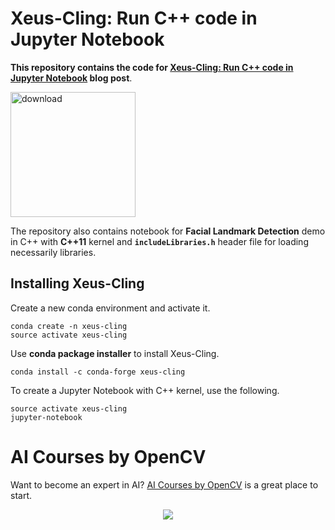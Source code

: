 # Xeus-Cling: Run C++ code in Jupyter Notebook

**This repository contains the code for [Xeus-Cling: Run C++ code in Jupyter Notebook](https://learnopencv.com/xeus-cling-run-c-code-in-jupyter-notebook/) blog post**.

[<img src="https://learnopencv.com/wp-content/uploads/2022/07/download-button-e1657285155454.png" alt="download" width="200">](https://www.dropbox.com/sh/cpk8hmtz2fljvz0/AABjBusz4ZgX68Vhe2mIyKkLa?dl=1)

The repository also contains notebook for **Facial Landmark Detection** demo in C++ with **C++11** kernel and **`includeLibraries.h`** header file for loading necessarily libraries. 

## Installing Xeus-Cling

Create a new conda environment and activate it.

```
conda create -n xeus-cling
source activate xeus-cling
```

Use **conda package installer** to install Xeus-Cling.

```
conda install -c conda-forge xeus-cling
```

To create a Jupyter Notebook with C++ kernel, use the following.

```
source activate xeus-cling
jupyter-notebook
```

# AI Courses by OpenCV

Want to become an expert in AI? [AI Courses by OpenCV](https://opencv.org/courses/) is a great place to start. 

<a href="https://opencv.org/courses/">
<p align="center"> 
<img src="https://learnopencv.com/wp-content/uploads/2023/01/AI-Courses-By-OpenCV-Github.png">
</p>
</a>
